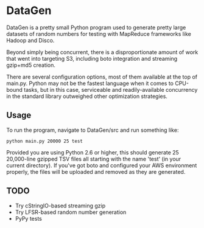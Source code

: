 # DataGen

DataGen is a pretty small Python program used to generate pretty large
datasets of random numbers for testing with MapReduce frameworks like
Hadoop and Disco.

Beyond simply being concurrent, there is a disproportionate amount of
work that went into targeting S3, including boto integration and
streaming gzip+md5 creation.

There are several configuration options, most of them available at the
top of main.py. Python may not be the fastest language when it comes
to CPU-bound tasks, but in this case, serviceable and
readily-available concurrency in the standard library outweighed other
optimization strategies.

## Usage

To run the program, navigate to DataGen/src and run something like:

    python main.py 20000 25 test

Provided you are using Python 2.6 or higher, this should generate 25
20,000-line gzipped TSV files all starting with the name 'test' (in
your current directory). If you've got boto and configured your AWS
environment properly, the files will be uploaded and removed as they
are generated.

## TODO

 * Try cStringIO-based streaming gzip
 * Try LFSR-based random number generation
 * PyPy tests